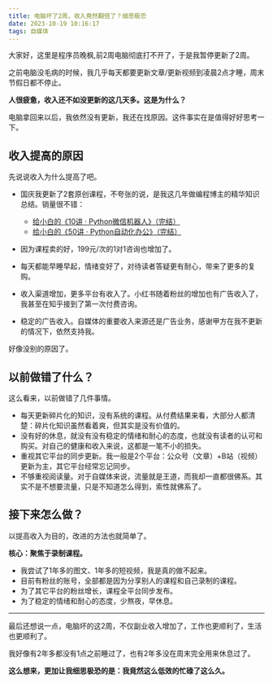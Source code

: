 ```yaml
---
title: 电脑坏了2周，收入竟然翻倍了？细思极恐
date: 2023-10-19 10:16:17
tags: 自媒体
---
```



大家好，这里是程序员晚枫,前2周电脑彻底打不开了，于是我暂停更新了2周。

之前电脑没毛病的时候，我几乎每天都要更新文章/更新视频到凌晨2点才睡，周末节假日都不停止。

**人很疲惫，收入还不如没更新的这几天多。这是为什么？**

电脑拿回来以后，我依然没有更新，我还在找原因。这件事实在是值得好好思考一下。

## 收入提高的原因

先说说收入为什么提高了吧。

- 国庆我更新了2套原创课程，不夸张的说，是我这几年做编程博主的精华知识总结。销量很不错：
  - [给小白的《10讲 · Python微信机器人》（完结）](https://mp.weixin.qq.com/s/2fZiSQPVtDJCz0fHtqrsVA)
  - [给小白的《50讲 · Python自动化办公》（完结）](https://mp.weixin.qq.com/s/VH93du82QMuPz_1V3c5a6w)

- 因为课程卖的好，199元/次的1对1咨询也增加了。
- 每天都能早睡早起，情绪变好了，对待读者答疑更有耐心，带来了更多的复购。
- 收入渠道增加，更多平台有收入了。小红书随着粉丝的增加也有广告收入了，我甚至在知乎接到了第一次付费咨询。
- 稳定的广告收入。自媒体的重要收入来源还是广告业务，感谢甲方在我不更新的情况下，依然支持我。

好像没别的原因了。

## 以前做错了什么？

这么看来，以前做错了几件事情。

- 每天更新碎片化的知识，没有系统的课程。从付费结果来看，大部分人都清楚：碎片化知识虽然看着爽，但其实是没有价值的。
- 没有好的休息，就没有没有稳定的情绪和耐心的态度，也就没有读者的认可和购买。对自己的健康和收入来说，这都是一笔不小的损失。
- 重视其它平台的同步更新。我一般是2个平台：公众号（文章）+B站（视频）更新为主，其它平台经常忘记同步。
- 不够重视阅读量。对于自媒体来说，流量就是王道，而我却一直都很佛系。其实不是不想要流量，只是不知道怎么得到，索性就佛系了。


## 接下来怎么做？

以提高收入为目的，改进的方法也就简单了。

**核心：聚焦于录制课程。**

- 我尝试了1年多的图文、1年多的短视频，我是真的做不起来。
- 目前有粉丝的账号，全部都是因为分享别人的课程和自己录制的课程。
- 为了其它平台的粉丝增长，课程全平台同步发布。
- 为了稳定的情绪和耐心的态度，少熬夜，早休息。


----

最后还想说一点，电脑坏的这2周，不仅副业收入增加了，工作也更顺利了，生活也更顺利了。

我好像有2年多都没有1点之前睡过了，也有2年多没在周末完全用来休息过了。

**这么想来，更加让我细思极恐的是：我竟然这么低效的忙碌了这么久。**











